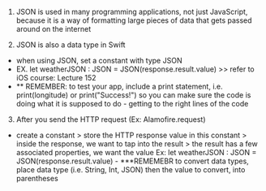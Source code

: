 <!-- JSON - JavaScript Object Notation --> 

1. JSON is used in many programming applications, not just JavaScript, because it is a way of formatting large pieces of data that gets passed around on the internet 

2. JSON is also a data type in Swift 
  - when using JSON, set a constant with type JSON
  - EX. let weatherJSON : JSON = JSON(response.result.value) >> refer to iOS course: Lecture 152  
  - ** REMEMBER: to test your app, include a print statement, i.e. print(longitude) or print("Success!") so you can make sure the code is doing what it is supposed to do - getting to the right lines of the code 
  
3. After you send the HTTP request (Ex: Alamofire.request)
  - create a constant > store the HTTP response value in this constant > inside the response, we want to tap into the result > the result has a few associated properties, we want the value
    Ex: let weatherJSON : JSON = JSON(response.result.value) - ***REMEMEBR to convert data types, place data type (i.e. String, Int, JSON) then the value to convert, into parentheses